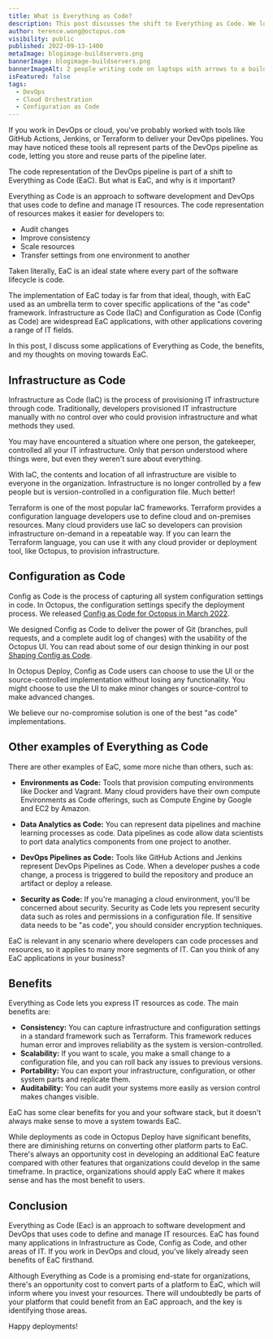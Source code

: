 ```yaml
---
title: What is Everything as Code?
description: This post discusses the shift to Everything as Code. We look at the 2 main EaC applications, Infrastructure as Code and Configuration as Code, along with other IT applications and benefits.
author: terence.wong@octopus.com
visibility: public
published: 2022-09-13-1400
metaImage: blogimage-buildservers.png
bannerImage: blogimage-buildservers.png
bannerImageAlt: 2 people writing code on laptops with arrows to a build server, then an arrow to the Octopus logo in a cloud, and a rocket launching
isFeatured: false
tags:
  - DevOps
  - Cloud Orchestration
  - Configuration as Code
---
```


If you work in DevOps or cloud, you've probably worked with tools like GitHub Actions, Jenkins, or Terraform to deliver your DevOps pipelines. You may have noticed these tools all represent parts of the DevOps pipeline as code, letting you store and reuse parts of the pipeline later.

The code representation of the DevOps pipeline is part of a shift to Everything as Code (EaC). But what is EaC, and why is it important? 

Everything as Code is an approach to software development and DevOps that uses code to define and manage IT resources. The code representation of resources makes it easier for developers to:

- Audit changes
- Improve consistency
- Scale resources
- Transfer settings from one environment to another

Taken literally, EaC is an ideal state where every part of the software lifecycle is code. 

The implementation of EaC today is far from that ideal, though, with EaC used as an umbrella term to cover specific applications of the "as code" framework. Infrastructure as Code (IaC) and Configuration as Code (Config as Code) are widespread EaC applications, with other applications covering a range of IT fields. 

In this post, I discuss some applications of Everything as Code, the benefits, and my thoughts on moving towards EaC.

## Infrastructure as Code

Infrastructure as Code (IaC) is the process of provisioning IT infrastructure through code. Traditionally, developers provisioned IT infrastructure manually with no control over who could provision infrastructure and what methods they used.

You may have encountered a situation where one person, the gatekeeper, controlled all your IT infrastructure. Only that person understood where things were, but even they weren't sure about everything.

With IaC, the contents and location of all infrastructure are visible to everyone in the organization. Infrastructure is no longer controlled by a few people but is version-controlled in a configuration file. Much better!

Terraform is one of the most popular IaC frameworks. Terraform provides a configuration language developers use to define cloud and on-premises resources. Many cloud providers use IaC so developers can provision infrastructure on-demand in a repeatable way. If you can learn the Terraform language, you can use it with any cloud provider or deployment tool, like Octopus, to provision infrastructure. 

## Configuration as Code

Config as Code is the process of capturing all system configuration settings in code. In Octopus, the configuration settings specify the deployment process. We released [Config as Code for Octopus in March 2022](https://octopus.com/blog/octopus-release-2022-q1). 

We designed Config as Code to deliver the power of Git (branches, pull requests, and a complete audit log of changes) with the usability of the Octopus UI. You can read about some of our design thinking in our post [Shaping Config as Code](https://octopus.com/blog/shaping-config-as-code).

In Octopus Deploy, Config as Code users can choose to use the UI or the source-controlled implementation without losing any functionality. You might choose to use the UI to make minor changes or source-control to make advanced changes.

We believe our no-compromise solution is one of the best "as code" implementations.

## Other examples of Everything as Code

There are other examples of EaC, some more niche than others, such as:

- **Environments as Code:** Tools that provision computing environments like Docker and Vagrant. Many cloud providers have their own compute Environments as Code offerings, such as Compute Engine by Google and EC2 by Amazon.

- **Data Analytics as Code:** You can represent data pipelines and machine learning processes as code. Data pipelines as code allow data scientists to port data analytics components from one project to another.

- **DevOps Pipelines as Code:** Tools like GitHub Actions and Jenkins represent DevOps Pipelines as Code. When a developer pushes a code change, a process is triggered to build the repository and produce an artifact or deploy a release.

- **Security as Code:** If you're managing a cloud environment, you'll be concerned about security. Security as Code lets you represent security data such as roles and permissions in a configuration file. If sensitive data needs to be "as code", you should consider encryption techniques.

EaC is relevant in any scenario where developers can code processes and resources, so it applies to many more segments of IT. Can you think of any EaC applications in your business? 

## Benefits

Everything as Code lets you express IT resources as code. The main benefits are:

- **Consistency:** You can capture infrastructure and configuration settings in a standard framework such as Terraform. This framework reduces human error and improves reliability as the system is version-controlled.
- **Scalability:** If you want to scale, you make a small change to a configuration file, and you can roll back any issues to previous versions.
- **Portability:** You can export your infrastructure, configuration, or other system parts and replicate them.
- **Auditability:** You can audit your systems more easily as version control makes changes visible.

EaC has some clear benefits for you and your software stack, but it doesn't always make sense to move a system towards EaC.

While deployments as code in Octopus Deploy have significant benefits, there are diminishing returns on converting other platform parts to EaC. There's always an opportunity cost in developing an additional EaC feature compared with other features that organizations could develop in the same timeframe. In practice, organizations should apply EaC where it makes sense and has the most benefit to users.

## Conclusion

Everything as Code (Eac) is an approach to software development and DevOps that uses code to define and manage IT resources. EaC has found many applications in Infrastructure as Code, Config as Code, and other areas of IT. If you work in DevOps and cloud, you've likely already seen benefits of EaC firsthand. 

Although Everything as Code is a promising end-state for organizations, there's an opportunity cost to convert parts of a platform to EaC, which will inform where you invest your resources. There will undoubtedly be parts of your platform that could benefit from an EaC approach, and the key is identifying those areas. 

Happy deployments!
